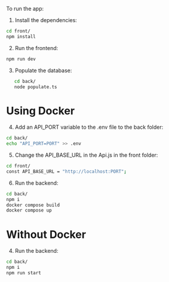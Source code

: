 To run the app:

1. Install the dependencies:

```bash
cd front/
npm install
```

2. Run the frontend:

```bash
npm run dev
```

3. Populate the database:

```bash
   cd back/
   node populate.ts
```

# Using Docker

4. Add an API_PORT variable to the .env file to the back folder:

```bash
cd back/
echo "API_PORT=PORT" >> .env
```

5. Change the API_BASE_URL in the Api.js in the front folder:

```bash
cd front/
const API_BASE_URL = "http://localhost:PORT";
```

6. Run the backend:

```bash
cd back/
npm i
docker compose build
docker compose up
```

# Without Docker

4. Run the backend:

```bash
cd back/
npm i
npm run start
```